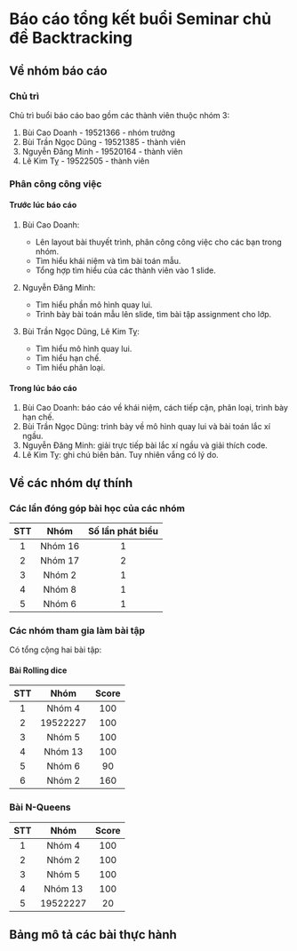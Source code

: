# Báo cáo tổng kết buổi Seminar chủ đề Backtracking

## Về nhóm báo cáo
### Chủ trì
Chủ trì buổi báo cáo bao gồm các thành viên thuộc nhóm 3:
1. Bùi Cao Doanh - 19521366 - nhóm trưởng
2. Bùi Trần Ngọc Dũng - 19521385 - thành viên
3. Nguyễn Đăng Minh - 19520164 - thành viên
4. Lê Kim Tỵ - 19522505 - thành viên

### Phân công công việc
#### Trước lúc báo cáo
1. Bùi Cao Doanh:
    + Lên layout bài thuyết trình, phân công công việc cho các bạn trong nhóm.
    + Tìm hiểu khái niệm và tìm bài toán mẫu.
    + Tổng hợp tìm hiểu của các thành viên vào 1 slide.

2. Nguyễn Đăng Minh:
    + Tìm hiểu phần mô hình quay lui.
    + Trình bày bài toán mẫu lên slide, tìm bài tập assignment cho lớp.

3. Bùi Trần Ngọc Dũng, Lê Kim Tỵ:
    + Tìm hiểu mô hình quay lui.
    + Tìm hiểu hạn chế.
    + Tìm hiểu phân loại.

#### Trong lúc báo cáo
1. Bùi Cao Doanh: báo cáo về khái niệm, cách tiếp cận, phân loại, trình bày hạn chế.
2. Bùi Trần Ngọc Dũng: trình bày về mô hình quay lui và bài toán lắc xí ngầu.
3. Nguyễn Đăng Minh: giải trực tiếp bài lắc xí ngầu và giải thích code.
4. Lê Kim Tỵ: ghi chú biên bản. Tuy nhiên vắng có lý do.

## Về các nhóm dự thính

### Các lần đóng góp bài học của các nhóm

|STT|    Nhóm         |  Số lần phát biểu|
|:---:| :-----------: | :--:              | 
|1    |  Nhóm 16      |  1                |
|2    |  Nhóm 17      |  2                |
|3    |  Nhóm 2       |  1                |
|4    |  Nhóm 8       |  1                |
|5    |  Nhóm 6       |  1                |

### Các nhóm tham gia làm bài tập

Có tổng cộng hai bài tập:

#### Bài Rolling dice
|STT|    Nhóm         |  Score|
|:---:| :-----------: | :--:              | 
|1    |  Nhóm 4      |  100                |
|2    |  19522227      |  100                |
|3    |  Nhóm 5       |  100                |
|4    |  Nhóm 13       |  100                |
|5    |  Nhóm 6       |  90                |
|6    |  Nhóm 2       |  160               |

### Bài N-Queens
|STT|    Nhóm         |  Score|
|:---:| :-----------: | :--:              | 
|1    |  Nhóm 4      |  100                |
|2    |  Nhóm 2      |  100                |
|3    |  Nhóm 5       |  100                |
|4    |  Nhóm 13       |  100                |
|5    |  19522227       |  20                |

## Bảng mô tả các bài thực hành
